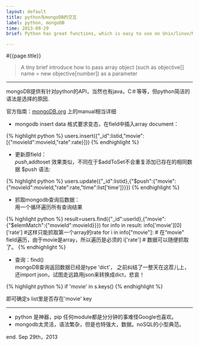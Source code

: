 ```yaml
---
layout: default
title: python与mongoDB的交互  
label: python, mongoDB
time: 2013-09-29
brief: Python has great functions, which is easy to use on Unix/linux/MacOS, and mongoDB is also a tiny but functional NoSQL database. The combination of these two is fantastic.

---
```


#{{page.title}}
> A tiny brief introduce how to pass array object (such as objective[] name = new objective[number]) as a parameter
**************

mongoDB提供有针对python的API，当然也有java，C＃等等，但python简洁的语法是选择的原因.

官方指南：[mongoDB.org](http://mongodb.org) 上的manual相当详细

+ mongodb insert data 格式要求变态，在field中插入array document：
  
{% highlight python %}
    users.insert({"_id":listid,"movie":[{"movieId":movieId,"rate":rate}]})
{% endhighlight %}

+ 更新原field：  
    $push,$addtoset 
效果类似，不同在于$addToSet不会重复添加已存在的相同数据
$push 语法:

{% highlight python %}
    users.update({"_id":listid},{"$push":{"movie":{"movieId":movieId,"rate":rate,"time":list['time']}}})
{% endhighlight %}

+ 抓取mongodb查询后数据：  
用一个循环遍历所有查询结果
  
{% highlight python %}
    result=users.find({"_id":userId},{"movie":{"$elemMatch":{"movieId":movieId}}})
    for info in result:
        info['movie'][0]['rate'] #这样只能抓取第一个array的rate
        for i in info["movie"]: # 在“movie” field遍历，由于movie是array，所以遍历是必须的
            i['rate'] # 数据可以随便抓取了。
{% endhighlight %}

+ 查询：find()  
mongoDB查询返回数据已经是type 'dict'，
之前纠结了一整天在这茬儿上，还import json，试图走远路用json来转换成dict，悲哀！  

{% highlight python %}
    if 'movie' in s.keys()
{% endhighlight %}
        
即可确定s list里是否存在'movie' key

********************************

+ python 是神器，pip 任何module都是分分钟的事难怪Google也喜欢。
+ mongodb太灵活，语法繁杂，但是也特强大，数据。noSQL的小型典范。


end.
Sep 29th，2013